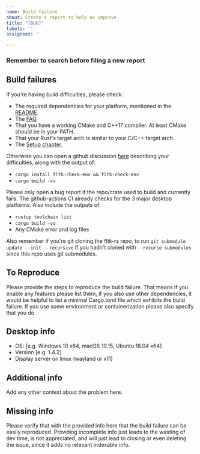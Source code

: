```yaml
---
name: Build failure
about: Create a report to help us improve
title: "[BUG]"
labels: ''
assignees: ''

---
```


### Remember to search before filing a new report

## Build failures
If you're having build difficulties, please check:
- The required dependencies for your platform, mentioned in the [README](https://github.com/fltk-rs/fltk-rs#dependencies).
- The [FAQ](https://github.com/fltk-rs/fltk-rs/blob/master/FAQ.md). 
- That you have a working CMake and C++17 compiler. At least CMake should be in your PATH. 
- That your Rust's target arch is similar to your C/C++ target arch. 
- The [Setup chapter](https://fltk-rs.github.io/fltk-book/Setup.html). 

Otherwise you can open a github discussion [here](https://github.com/fltk-rs/fltk-rs/discussions) describing your difficulties, along with the output of:
- `cargo install fltk-check-env && fltk-check-env`
- `cargo build -vv`

Please only open a bug report if the repo/crate used to build and currently fails. The github-actions CI already checks for the 3 major desktop platforms. Also include the outputs of:
 - `rustup toolchain list`
 - `cargo build -vv`
 - Any CMake error and log files

Also remember if you're git cloning the fltk-rs repo, to run `git submodule update --init --recursive` if you hadn't cloned with `--recurse-submodules` since this repo uses git submodules. 

## To Reproduce
Please provide the steps to reproduce the build failure. That means if you enable any features please list them, if you also use other dependencies, it would be helpful to list a minimal Cargo.toml file which exhibits the build failure. If you use some environment or containerization please also specify that you do. 

## Desktop info
 - OS: [e.g. Windows 10 x64, macOS 10.15, Ubuntu 18.04 x64]
 - Version [e.g. 1.4.2]
 - Display server on linux (wayland or x11)

## Additional info
Add any other context about the problem here.

## Missing info
Please verify that with the provided info here that the build failure can be easily reproduced. Providing incomplete info just leads to the wasting of dev time, is not appreciated, and will just lead to closing or even deleting the issue, since it adds no relevant indexable info. 
